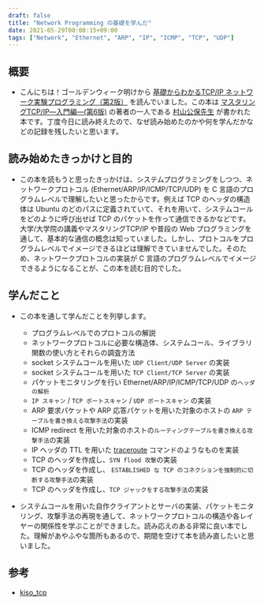 ```yaml
---
draft: false
title: "Network Programming の基礎を学んだ"
date: 2021-05-29T00:08:15+09:00
tags: ["Network", "Ethernet", "ARP", "IP", "ICMP", "TCP", "UDP"]
---
```


## 概要

- こんにちは！ゴールデンウィーク明けから [基礎からわかるTCP/IP ネットワーク実験プログラミング（第2版）](https://www.ohmsha.co.jp/book/9784274065842/) を読んでいました。この本は [マスタリングTCP/IP―入門編―(第6版)](https://www.amazon.co.jp/%E3%83%9E%E3%82%B9%E3%82%BF%E3%83%AA%E3%83%B3%E3%82%B0TCP-IP%E2%80%95%E5%85%A5%E9%96%80%E7%B7%A8%E2%80%95-%E7%AC%AC6%E7%89%88-%E4%BA%95%E4%B8%8A-%E7%9B%B4%E4%B9%9F/dp/4274224473) の著者の一人である [村山公保先生](https://ja.wikipedia.org/wiki/%E6%9D%91%E5%B1%B1%E5%85%AC%E4%BF%9D) が書かれた本です。丁度今日に読み終えたので、なぜ読み始めたのかや何を学んだかなどの記録を残したいと思います。

## 読み始めたきっかけと目的

- この本を読もうと思ったきっかけは、システムプログラミングをしつつ、ネットワークプロトコル (Ethernet/ARP/IP/ICMP/TCP/UDP) を C 言語のプログラムレベルで理解したいと思ったからです。例えば TCP のヘッダの構造体は Ubuntu のどのパスに定義されていて、それを用いて、システムコールをどのように呼び出せば TCP のパケットを作って通信できるかなどです。大学/大学院の講義やマスタリングTCP/IP や普段の Web プログラミングを通して、基本的な通信の概念は知っていました。しかし、プロトコルをプログラムレベルでイメージできるほどは理解できていませんでした。そのため、ネットワークプロトコルの実装が C 言語のプログラムレベルでイメージできるようになることが、この本を読む目的でした。

## 学んだこと

- この本を通して学んだことを列挙します。
  - プログラムレベルでのプロトコルの解説
  - ネットワークプロトコルに必要な構造体、システムコール、ライブラリ関数の使い方とそれらの調査方法
  - socket システムコールを用いた `UDP Client/UDP Server` の実装
  - socket システムコールを用いた `TCP Client/TCP Server` の実装
  - パケットモニタリングを行い Ethernet/ARP/IP/ICMP/TCP/UDP の`ヘッダの解析`
  - `IP スキャン` / `TCP ポートスキャン` / `UDP ポートスキャン` の実装
  - ARP 要求パケットや ARP 応答パケットを用いた対象のホストの `ARP テーブルを書き換える攻撃手法`の実装
  - ICMP redirect を用いた対象のホストの`ルーティングテーブルを書き換える攻撃手法`の実装
  - IP ヘッダの TTL を用いた [traceroute](https://archlinux.org/packages/core/x86_64/traceroute/) コマンドのようなものを実装
  - TCP のヘッダを作成し、`SYN flood 攻撃`の実装
  - TCP のヘッダを作成し、 `ESTABLISHED な TCP のコネクションを強制的に切断する攻撃手法`の実装
  - TCP のヘッダを作成し、`TCP ジャックをする攻撃手法`の実装

- システムコールを用いた自作クライアントとサーバの実装、パケットモニタリング、攻撃手法の再現を通して、ネットワークプロトコルの構造や各レイヤーの関係性を学ぶことができました。読み応えのある非常に良い本でした。理解があやふやな箇所もあるので、期間を空けて本を読み直したいと思いました。

## 参考

- [kiso_tcp](https://github.com/dilmnqvovpnmlib/NetworkProgramming/tree/main/kiso_tcp)
